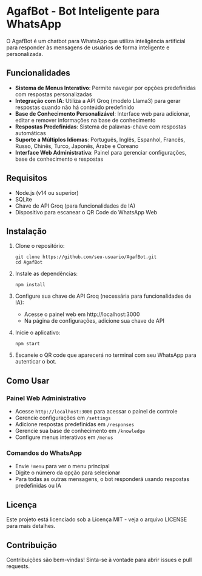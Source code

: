 # AgafBot - Bot Inteligente para WhatsApp

O AgafBot é um chatbot para WhatsApp que utiliza inteligência artificial para responder às mensagens de usuários de forma inteligente e personalizada.

## Funcionalidades

- **Sistema de Menus Interativo**: Permite navegar por opções predefinidas com respostas personalizadas
- **Integração com IA**: Utiliza a API Groq (modelo Llama3) para gerar respostas quando não há conteúdo predefinido
- **Base de Conhecimento Personalizável**: Interface web para adicionar, editar e remover informações na base de conhecimento
- **Respostas Predefinidas**: Sistema de palavras-chave com respostas automáticas
- **Suporte a Múltiplos Idiomas**: Português, Inglês, Espanhol, Francês, Russo, Chinês, Turco, Japonês, Árabe e Coreano
- **Interface Web Administrativa**: Painel para gerenciar configurações, base de conhecimento e respostas

## Requisitos

- Node.js (v14 ou superior)
- SQLite
- Chave de API Groq (para funcionalidades de IA)
- Dispositivo para escanear o QR Code do WhatsApp Web

## Instalação

1. Clone o repositório:
   ```
   git clone https://github.com/seu-usuario/AgafBot.git
   cd AgafBot
   ```

2. Instale as dependências:
   ```
   npm install
   ```

3. Configure sua chave de API Groq (necessária para funcionalidades de IA):
   - Acesse o painel web em http://localhost:3000
   - Na página de configurações, adicione sua chave de API

4. Inicie o aplicativo:
   ```
   npm start
   ```

5. Escaneie o QR code que aparecerá no terminal com seu WhatsApp para autenticar o bot.

## Como Usar

### Painel Web Administrativo
- Acesse `http://localhost:3000` para acessar o painel de controle
- Gerencie configurações em `/settings`
- Adicione respostas predefinidas em `/responses`
- Gerencie sua base de conhecimento em `/knowledge`
- Configure menus interativos em `/menus`

### Comandos do WhatsApp
- Envie `!menu` para ver o menu principal
- Digite o número da opção para selecionar
- Para todas as outras mensagens, o bot responderá usando respostas predefinidas ou IA

## Licença

Este projeto está licenciado sob a Licença MIT - veja o arquivo LICENSE para mais detalhes.

## Contribuição

Contribuições são bem-vindas! Sinta-se à vontade para abrir issues e pull requests. 